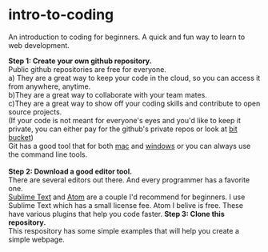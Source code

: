 intro-to-coding
===============

An introduction to coding for beginners. A quick and fun way to learn to web development.

<strong>Step 1: Create your own github repository.</strong><br /> Public github repositories are free for everyone. <br />a) They are a great way to keep your code in the cloud, so you can access it from anywhere, anytime. <br />b)They are a great way to collaborate with your team mates. <br />c)They are a great way to show off your coding skills and contribute to open source projects. <br /> (If your code is not meant for everyone's eyes and you'd like to keep it private, you can either pay for the github's private repos or look at <a href ="bitbucket.org">bit bucket</a>) <br /> Git has a good tool that for both <a href="https://mac.github.com/">mac</a> and <a href="https://windows.github.com/">windows</a> or you can always use the command line tools. <br /><br />
<strong>Step 2: Download a good editor tool.</strong><br /> There are several editors out there. And every programmer has a favorite one. <br /><a href="http://www.sublimetext.com/3">Sublime Text</a> and <a href="https://atom.io/">Atom</a> are a couple I'd recommend for beginners. I use Sublime Text which has a small license fee. Atom I belive is free. These have various plugins that help you code faster.
<strong>Step 3: Clone this repository.</strong><br /> This respository has some simple examples that will help you create a simple webpage.
